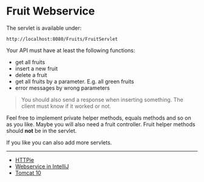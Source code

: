 # Fruit Webservice

The servlet is available under:
~~~shell
http://localhost:8080/Fruits/FruitServlet
~~~

Your API must have at least the following functions:

* get all fruits
* insert a new fruit
* delete a fruit
* get all fruits by a parameter. E.g. all green fruits
* error messages by wrong parameters

> You should also send a response when inserting something. The client must know if it 
worked or not.


Feel free to implement private helper methods, equals methods and so on as you like.
Maybe you will also need a fruit controller. Fruit helper methods should **not** be 
in the servlet. 

If you like you can also add more servlets.

---

* [HTTPie](https://httpie.io/)
* [Webservice in IntelliJ](https://www.jetbrains.com/help/idea/creating-and-running-your-first-restful-web-service.html)
* [Tomcat 10](https://tomcat.apache.org/download-10.cgi)

